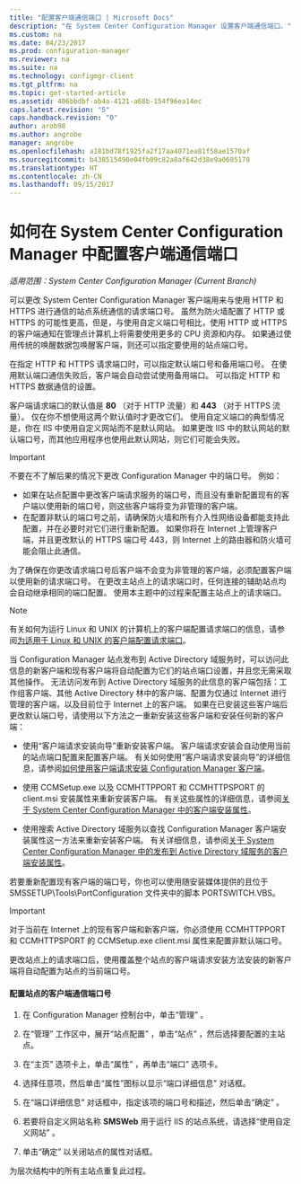 ```yaml
---
title: "配置客户端通信端口 | Microsoft Docs"
description: "在 System Center Configuration Manager 设置客户端通信端口。"
ms.custom: na
ms.date: 04/23/2017
ms.prod: configuration-manager
ms.reviewer: na
ms.suite: na
ms.technology: configmgr-client
ms.tgt_pltfrm: na
ms.topic: get-started-article
ms.assetid: 406bbdbf-ab4a-4121-a68b-154f96ea14ec
caps.latest.revision: "5"
caps.handback.revision: "0"
author: arob98
ms.author: angrobe
manager: angrobe
ms.openlocfilehash: a181bd78f1925fa2f17aa4071ea81f58ae1570af
ms.sourcegitcommit: b438515490e04fb09c82a8af642d38e9a0605178
ms.translationtype: HT
ms.contentlocale: zh-CN
ms.lasthandoff: 09/15/2017
---
```

# <a name="how-to-configure-client-communication-ports-in-system-center-configuration-manager"></a>如何在 System Center Configuration Manager 中配置客户端通信端口

*适用范围：System Center Configuration Manager (Current Branch)*

可以更改 System Center Configuration Manager 客户端用来与使用 HTTP 和 HTTPS 进行通信的站点系统通信的请求端口号。 虽然为防火墙配置了 HTTP 或 HTTPS 的可能性更高，但是，与使用自定义端口号相比，使用 HTTP 或 HTTPS 的客户端通知在管理点计算机上将需要使用更多的 CPU 资源和内存。 如果通过使用传统的唤醒数据包唤醒客户端，则还可以指定要使用的站点端口号。  

 在指定 HTTP 和 HTTPS 请求端口时，可以指定默认端口号和备用端口号。 在使用默认端口通信失败后，客户端会自动尝试使用备用端口。 可以指定 HTTP 和 HTTPS 数据通信的设置。  

 客户端请求端口的默认值是 **80** （对于 HTTP 流量）和 **443** （对于 HTTPS 流量）。 仅在你不想使用这两个默认值时才更改它们。 使用自定义端口的典型情况是，你在 IIS 中使用自定义网站而不是默认网站。 如果更改 IIS 中的默认网站的默认端口号，而其他应用程序也使用此默认网站，则它们可能会失败。  

> [!IMPORTANT]  
>  不要在不了解后果的情况下更改 Configuration Manager 中的端口号。 例如：  
>   
>  -   如果在站点配置中更改客户端请求服务的端口号，而且没有重新配置现有的客户端以使用新的端口号，则这些客户端将变为非管理的客户端。  
> -   在配置非默认的端口号之前，请确保防火墙和所有介入性网络设备都能支持此配置，并在必要时对它们进行重新配置。 如果你将在 Internet 上管理客户端，并且更改默认的 HTTPS 端口号 443，则 Internet 上的路由器和防火墙可能会阻止此通信。  

 为了确保在你更改请求端口号后客户端不会变为非管理的客户端，必须配置客户端以使用新的请求端口号。 在更改主站点上的请求端口时，任何连接的辅助站点均会自动继承相同的端口配置。 使用本主题中的过程来配置主站点上的请求端口。  

> [!NOTE]  
>  有关如何为运行 Linux 和 UNIX 的计算机上的客户端配置请求端口的信息，请参阅[为适用于 Linux 和 UNIX 的客户端配置请求端口](../../../core/clients/deploy/deploy-clients-to-unix-and-linux-servers.md#BKMK_ConfigLnUClientCommuincations)。  

 当 Configuration Manager 站点发布到 Active Directory 域服务时，可以访问此信息的新客户端和现有客户端将自动配置为它们的站点端口设置，并且您无需采取其他操作。 无法访问发布到 Active Directory 域服务的此信息的客户端包括：工作组客户端、其他 Active Directory 林中的客户端、配置为仅通过 Internet 进行管理的客户端，以及目前位于 Internet 上的客户端。 如果在已安装这些客户端后更改默认端口号，请使用以下方法之一重新安装这些客户端和安装任何新的客户端：  

-   使用“客户端请求安装向导”重新安装客户端。 客户端请求安装会自动使用当前的站点端口配置来配置客户端。 有关如何使用“客户端请求安装向导”的详细信息，请参阅[如何使用客户端请求安装 Configuration Manager 客户端](../../../core/clients/deploy/deploy-clients-to-windows-computers.md#BKMK_ClientPush)。  

-   使用 CCMSetup.exe 以及 CCMHTTPPORT 和 CCMHTTPSPORT 的 client.msi 安装属性来重新安装客户端。 有关这些属性的详细信息，请参阅[关于 System Center Configuration Manager 中的客户端安装属性](../../../core/clients/deploy/about-client-installation-properties.md)。  

-   使用搜索 Active Directory 域服务以查找 Configuration Manager 客户端安装属性这一方法来重新安装客户端。 有关详细信息，请参阅[关于 System Center Configuration Manager 中的发布到 Active Directory 域服务的客户端安装属性](../../../core/clients/deploy/about-client-installation-properties-published-to-active-directory-domain-services.md)。  

 若要重新配置现有客户端的端口号，你也可以使用随安装媒体提供的且位于 SMSSETUP\Tools\PortConfiguration 文件夹中的脚本 PORTSWITCH.VBS。  

> [!IMPORTANT]  
>  对于当前在 Internet 上的现有客户端和新客户端，你必须使用 CCMHTTPPORT 和 CCMHTTPSPORT 的 CCMSetup.exe client.msi 属性来配置非默认端口号。  

 更改站点上的请求端口后，使用覆盖整个站点的客户端请求安装方法安装的新客户端将自动配置为站点的当前端口号。  

#### <a name="to-configure-the-client-communication-port-numbers-for-a-site"></a>配置站点的客户端通信端口号  

1.  在 Configuration Manager 控制台中，单击“管理” 。  

2.  在“管理”  工作区中，展开“站点配置” ，单击“站点” ，然后选择要配置的主站点。  

3.  在“主页”  选项卡上，单击“属性” ，再单击“端口”  选项卡。  

4.  选择任意项，然后单击“属性”图标以显示“端口详细信息”  对话框。  

5.  在“端口详细信息”  对话框中，指定该项的端口号和描述，然后单击“确定” 。  

6.  若要将自定义网站名称 **SMSWeb** 用于运行 IIS 的站点系统，请选择“使用自定义网站”  。  

7.  单击“确定”  以关闭站点的属性对话框。  

 为层次结构中的所有主站点重复此过程。
